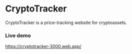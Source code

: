 # CryptoTracker
CryptoTracker is a price-tracking website for cryptoassets.


### Live demo

https://cryptotracker-3000.web.app/
